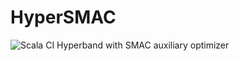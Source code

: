 # HyperSMAC
![Scala CI](https://github.com/ScalaScientific/HyperSMAC/workflows/Scala%20CI/badge.svg)
Hyperband with SMAC auxiliary optimizer
